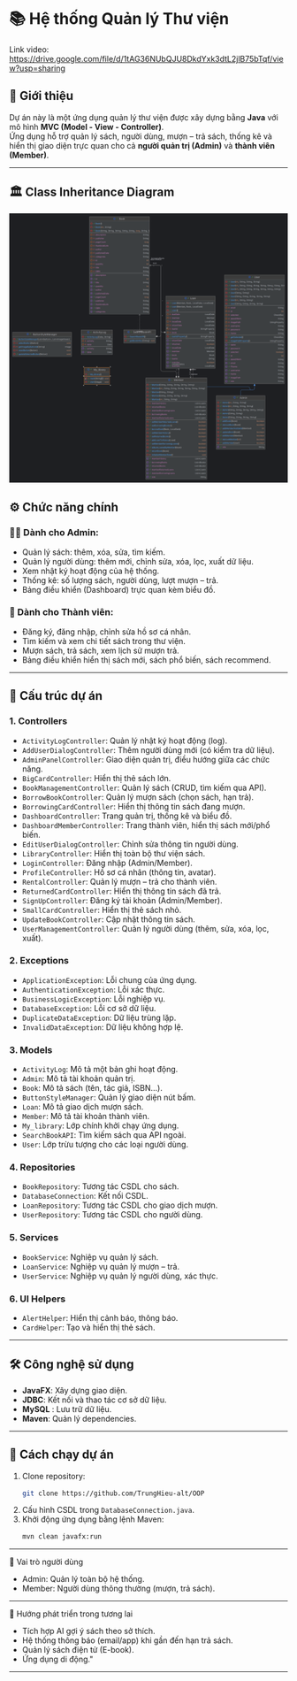 # 📚 Hệ thống Quản lý Thư viện
Link video: https://drive.google.com/file/d/1tAG36NUbQJU8DkdYxk3dtL2jlB75bTqf/view?usp=sharing

## 📝 Giới thiệu
Dự án này là một ứng dụng quản lý thư viện được xây dựng bằng **Java** với mô hình **MVC (Model - View - Controller)**.  
Ứng dụng hỗ trợ quản lý sách, người dùng, mượn – trả sách, thống kê và hiển thị giao diện trực quan cho cả **người quản trị (Admin)** và **thành viên (Member)**.  

---

## 🏛️ Class Inheritance Diagram
![Sơ đồ lớp kế thừa](src/main/resources/images/class_inherent_diagram.png)

## ⚙️ Chức năng chính
### 👨‍💼 Dành cho Admin:
- Quản lý sách: thêm, xóa, sửa, tìm kiếm.
- Quản lý người dùng: thêm mới, chỉnh sửa, xóa, lọc, xuất dữ liệu.
- Xem nhật ký hoạt động của hệ thống.
- Thống kê: số lượng sách, người dùng, lượt mượn – trả.
- Bảng điều khiển (Dashboard) trực quan kèm biểu đồ.

### 👤 Dành cho Thành viên:
- Đăng ký, đăng nhập, chỉnh sửa hồ sơ cá nhân.
- Tìm kiếm và xem chi tiết sách trong thư viện.
- Mượn sách, trả sách, xem lịch sử mượn trả.
- Bảng điều khiển hiển thị sách mới, sách phổ biến, sách recommend.

---

## 📂 Cấu trúc dự án
### 1. **Controllers**
- `ActivityLogController`: Quản lý nhật ký hoạt động (log).
- `AddUserDialogController`: Thêm người dùng mới (có kiểm tra dữ liệu).
- `AdminPanelController`: Giao diện quản trị, điều hướng giữa các chức năng.
- `BigCardController`: Hiển thị thẻ sách lớn.
- `BookManagementController`: Quản lý sách (CRUD, tìm kiếm qua API).
- `BorrowBookController`: Quản lý mượn sách (chọn sách, hạn trả).
- `BorrowingCardController`: Hiển thị thông tin sách đang mượn.
- `DashboardController`: Trang quản trị, thống kê và biểu đồ.
- `DashboardMemberController`: Trang thành viên, hiển thị sách mới/phổ biến.
- `EditUserDialogController`: Chỉnh sửa thông tin người dùng.
- `LibraryController`: Hiển thị toàn bộ thư viện sách.
- `LoginController`: Đăng nhập (Admin/Member).
- `ProfileController`: Hồ sơ cá nhân (thông tin, avatar).
- `RentalController`: Quản lý mượn – trả cho thành viên.
- `ReturnedCardController`: Hiển thị thông tin sách đã trả.
- `SignUpController`: Đăng ký tài khoản (Admin/Member).
- `SmallCardController`: Hiển thị thẻ sách nhỏ.
- `UpdateBookController`: Cập nhật thông tin sách.
- `UserManagementController`: Quản lý người dùng (thêm, sửa, xóa, lọc, xuất).

### 2. **Exceptions**
- `ApplicationException`: Lỗi chung của ứng dụng.
- `AuthenticationException`: Lỗi xác thực.
- `BusinessLogicException`: Lỗi nghiệp vụ.
- `DatabaseException`: Lỗi cơ sở dữ liệu.
- `DuplicateDataException`: Dữ liệu trùng lặp.
- `InvalidDataException`: Dữ liệu không hợp lệ.

### 3. **Models**
- `ActivityLog`: Mô tả một bản ghi hoạt động.
- `Admin`: Mô tả tài khoản quản trị.
- `Book`: Mô tả sách (tên, tác giả, ISBN...).
- `ButtonStyleManager`: Quản lý giao diện nút bấm.
- `Loan`: Mô tả giao dịch mượn sách.
- `Member`: Mô tả tài khoản thành viên.
- `My_library`: Lớp chính khởi chạy ứng dụng.
- `SearchBookAPI`: Tìm kiếm sách qua API ngoài.
- `User`: Lớp trừu tượng cho các loại người dùng.

### 4. **Repositories**
- `BookRepository`: Tương tác CSDL cho sách.
- `DatabaseConnection`: Kết nối CSDL.
- `LoanRepository`: Tương tác CSDL cho giao dịch mượn.
- `UserRepository`: Tương tác CSDL cho người dùng.

### 5. **Services**
- `BookService`: Nghiệp vụ quản lý sách.
- `LoanService`: Nghiệp vụ quản lý mượn – trả.
- `UserService`: Nghiệp vụ quản lý người dùng, xác thực.

### 6. **UI Helpers**
- `AlertHelper`: Hiển thị cảnh báo, thông báo.
- `CardHelper`: Tạo và hiển thị thẻ sách.

---

## 🛠️ Công nghệ sử dụng
- **JavaFX**: Xây dựng giao diện.
- **JDBC**: Kết nối và thao tác cơ sở dữ liệu.
- **MySQL** : Lưu trữ dữ liệu.
- **Maven**: Quản lý dependencies.

---

## 🚀 Cách chạy dự án
1. Clone repository:
   ```bash
   git clone https://github.com/TrungHieu-alt/OOP
   ```
2. Cấu hình CSDL trong `DatabaseConnection.java`.
3. Khởi động ứng dụng bằng lệnh Maven:
   ```bash
   mvn clean javafx:run
   ```
---

👥 Vai trò người dùng
- Admin: Quản lý toàn bộ hệ thống.
- Member: Người dùng thông thường (mượn, trả sách).

---

📌 Hướng phát triển trong tương lai
- Tích hợp AI gợi ý sách theo sở thích.
- Hệ thống thông báo (email/app) khi gần đến hạn trả sách.
- Quản lý sách điện tử (E-book).
- Ứng dụng di động."

---

